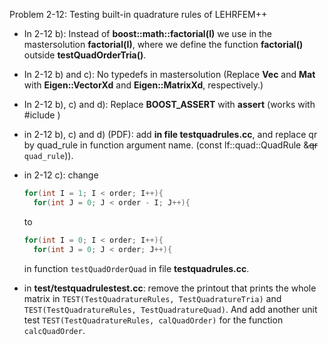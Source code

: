 Problem 2-12: Testing built-in quadrature rules of LEHRFEM++

- In 2-12 b): Instead of **boost::math::factorial<double>(I)** we use in the mastersolution **factorial(I)**, where we define the function **factorial()** outside **testQuadOrderTria()**.

- In 2-12 b) and c): No typedefs in mastersolution (Replace **Vec** and **Mat** with **Eigen::VectorXd** and **Eigen::MatrixXd**, respectively.)

- In 2-12 b), c) and d): Replace **BOOST_ASSERT** with **assert** (works with #iclude <cassert>)

- in 2-12 b), c) and d) (PDF): add **in file testquadrules.cc**, and replace qr by quad_rule in function argument name. (const lf::quad::QuadRule &~~qr~~ `quad_rule`)).

- in 2-12 c): change

  ```c++
  for(int I = 1; I < order; I++){
    for(int J = 0; J < order - I; J++){
  ```

  to

  ```c++
  for(int I = 0; I < order; I++){
    for(int J = 0; J < order; J++){
  ```

  in function `testQuadOrderQuad` in file **testquadrules.cc**.

- in **test/testquadrulestest.cc**: remove the printout that prints the whole matrix in `TEST(TestQuadratureRules, TestQuadratureTria)` and `TEST(TestQuadratureRules, TestQuadratureQuad)`. And add another unit test `TEST(TestQuadratureRules, calQuadOrder)` for the function `calcQuadOrder`.

